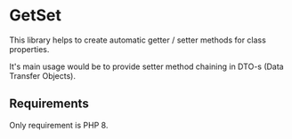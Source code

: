 # GetSet

This library helps to create automatic getter / setter methods for class properties.

It's main usage would be to provide setter method chaining in DTO-s (Data Transfer Objects).

## Requirements

Only requirement is PHP 8.

